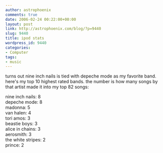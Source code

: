```yaml
---
author: astrophoenix
comments: true
date: 2006-02-24 00:22:00+00:00
layout: post
link: http://astrophoenix.com/blog/?p=9440
slug: 9440
title: ipod stats
wordpress_id: 9440
categories:
- Computer
tags:
- music
---
```


turns out nine inch nails is tied with depeche mode as my favorite band. here's my top 10 highest rated bands. the number is how many songs by that artist made it into my top 82 songs:  
  
nine inch nails: 8  
depeche mode: 8  
madonna: 5  
van halen: 4  
tori amos: 3  
beastie boys: 3  
alice in chains: 3  
aerosmith: 3  
the white stripes: 2  
prince: 2

